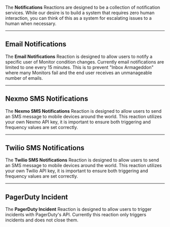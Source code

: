 The **Notifications** Reactions are designed to be a collection of notification services. While our desire is to build a system that requires zero human interaction, you can think of this as a system for escalating issues to a human when necessary.

---

## Email Notifications

The **Email Notifications** Reaction is designed to allow users to notify a specific user of Monitor condition changes. Currently email notifications are limited to one every 15 minutes. This is to prevent "Inbox Armageddon" where many Monitors fail and the end user receives an unmanageable number of emails.

---

## Nexmo SMS Notifications

The **Nexmo SMS Notifications** Reaction is designed to allow users to send an SMS message to mobile devices around the world. This reaction utilizes your own Nexmo API key, it is important to ensure both triggering and frequency values are set correctly.

---

## Twilio SMS Notifications

The **Twilio SMS Notifications** Reaction is designed to allow users to send an SMS message to mobile devices around the world. This reaction utilizes your own Twilio API key, it is important to ensure both triggering and frequency values are set correctly.

---

## PagerDuty Incident

The **PagerDuty Incident** Reaction is designed to allow users to trigger incidents with PagerDuty's API. Currently this reaction only triggers incidents and does not close them.
